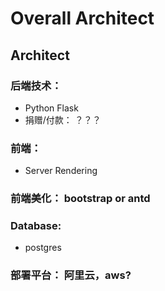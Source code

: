 # Overall Architect

## Architect

### 后端技术：

- Python Flask
- 捐赠/付款： ？？？

### 前端：

- Server Rendering

### 前端美化： bootstrap or antd

### Database:
- postgres

### 部署平台： 阿里云，aws?

